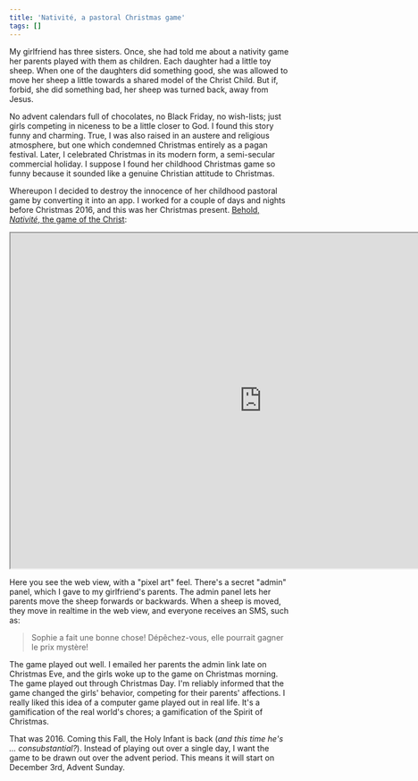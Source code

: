 ```yaml
---
title: 'Nativité, a pastoral Christmas game'
tags: []
---
```


My girlfriend has three sisters.
Once, she had told me about a nativity game her parents played with them as children.
Each daughter had a little toy sheep.
When one of the daughters did something good,
she was allowed to move her sheep a little
towards a shared model of the Christ Child.
But if, forbid, she did something bad,
her sheep was turned back, away from Jesus.

No advent calendars full of chocolates,
no Black Friday,
no wish-lists;
just girls competing in niceness to be a little closer to God.
I found this story funny and charming.
True, I was also raised in an austere and religious atmosphere,
but one which condemned Christmas entirely as a pagan festival.
Later, I celebrated Christmas in its modern form,
a semi-secular commercial holiday.
I suppose I found her childhood Christmas game so funny
because it sounded like a genuine Christian attitude to Christmas.

Whereupon I decided to destroy the innocence of her childhood pastoral game
by converting it into an app.
I worked for a couple of days and nights before Christmas 2016,
and this was her Christmas present.
[Behold, _Nativité_, the game of the Christ](https://nativite.lantreibecq.com/):

<iframe src="https://nativite.lantreibecq.com/" width="900" height="600"></iframe>

Here you see the web view, with a "pixel art" feel.
There's a secret "admin" panel, which I gave to my girlfriend's parents.
The admin panel lets her parents move the sheep forwards or backwards.
When a sheep is moved,
they move in realtime in the web view,
and everyone receives an SMS, such as:

> Sophie a fait une bonne chose!
> Dépêchez-vous, elle pourrait gagner le prix mystère!

The game played out well.
I emailed her parents the admin link late on Christmas Eve,
and the girls woke up to the game on Christmas morning.
The game played out through Christmas Day.
I'm reliably informed that the game changed the girls' behavior,
competing for their parents' affections.
I really liked this idea of a computer game played out in real life.
It's a gamification of the real world's chores;
a gamification of the Spirit of Christmas.

That was 2016.
Coming this Fall,
the Holy Infant is back
(_and this time he's ... consubstantial?_).
Instead of playing out over a single day,
I want the game to be drawn out over the advent period.
This means it will start on December 3rd, Advent Sunday.
